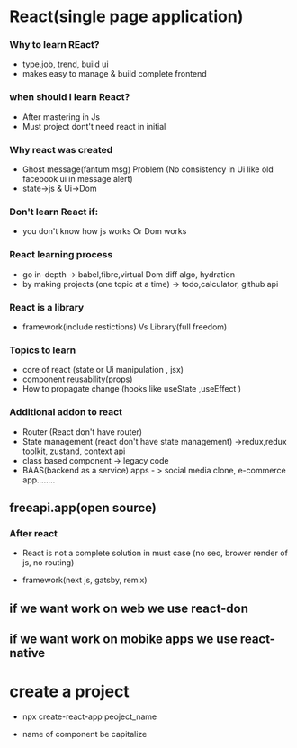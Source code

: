 # React(single page application)

### Why to learn REact?
- type,job, trend, build ui
- makes easy to manage & build complete frontend

### when should I learn React?
- After mastering in Js
- Must project dont't need react in initial

### Why react was created
- Ghost message(fantum msg) Problem    (No consistency in Ui like old facebook ui in message alert)
- state->js  & Ui->Dom

### Don't learn React if:
- you don't know how js works Or Dom works

### React learning process
- go in-depth -> babel,fibre,virtual Dom diff algo, hydration
- by making projects (one topic at a time) -> todo,calculator, github api

### React is a library
- framework(include restictions) Vs Library(full freedom)

### Topics to learn
- core of react (state or Ui manipulation , jsx)
- component reusability(props)
- How to propagate change (hooks like useState ,useEffect )

### Additional addon to react
- Router (React don't have router)
- State management (react don't have state management) ->redux,redux toolkit, zustand, context api
- class based component -> legacy code
- BAAS(backend as a service) apps - > social media clone, e-commerce app........

## freeapi.app(open source)

### After react
- React is not a complete solution in must case (no seo, brower render of js, no routing)

- framework(next js, gatsby, remix)

## if we want work on web we use react-don
## if we want work on mobike apps we use react-native

# create a project
- npx create-react-app peoject_name

- name of component be capitalize

